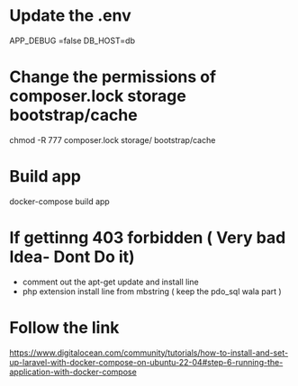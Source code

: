 # Update the .env
APP_DEBUG =false
DB_HOST=db

# Change the permissions of composer.lock storage bootstrap/cache
chmod -R 777 composer.lock storage/ bootstrap/cache

# Build app
docker-compose build app

# If gettinng 403 forbidden ( Very bad Idea- Dont Do it)
- comment out the apt-get update and install line
- php extension install line from mbstring ( keep the pdo_sql wala part )

# Follow the link
https://www.digitalocean.com/community/tutorials/how-to-install-and-set-up-laravel-with-docker-compose-on-ubuntu-22-04#step-6-running-the-application-with-docker-compose